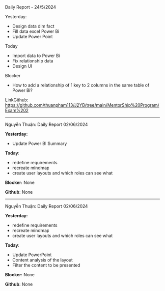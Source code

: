 Daily Report - 24/5/2024

Yesterday:

- Design data dim fact
- Fill data excel Power Bi
- Update Power Point

Today

- Import data to Power Bi
- Fix relationship data
- Design UI

Blocker

- How to add a relationship of 1 key to 2 columns in the same table of Power Bi?

LinkGithub: https://github.com/thuanpham113/J2YB/tree/main/MentorShip%20Program/Exam%202

---

Nguyễn Thuận: Daily Report 02/06/2024

**Yesterday:**

* Update Power BI Summary

**Today:**

* redefine requirements
* recreate mindmap
* create user layouts and which roles can see what

**Blocker:** None

**Github:** None

---

Nguyễn Thuận: Daily Report 02/06/2024

**Yesterday:**

* redefine requirements
* recreate mindmap
* create user layouts and which roles can see what

**Today:**

* Update PowerPoint
* Content analysis of the layout
* Filter the content to be presented

**Blocker:** None

**Github:** None
